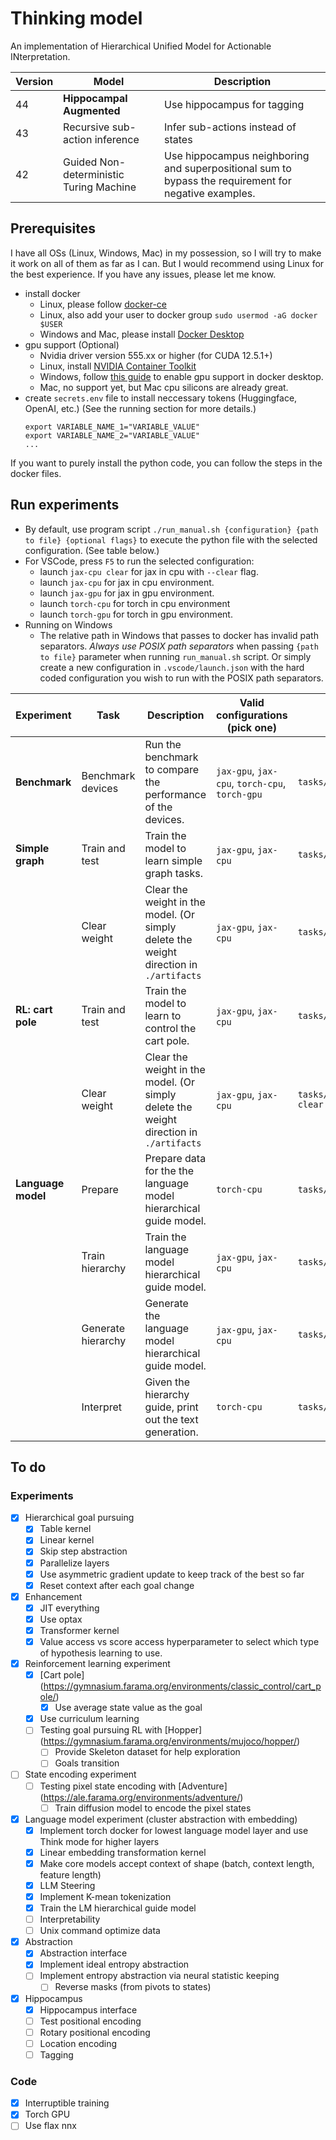 # Thinking model

An implementation of Hierarchical Unified Model for Actionable INterpretation.

| Version | Model                                   | Description                                                                                          |
| ------- | --------------------------------------- | ---------------------------------------------------------------------------------------------------- |
| 44      | **Hippocampal Augmented**               | Use hippocampus for tagging                                                                          |
| 43      | Recursive sub-action inference          | Infer sub-actions instead of states                                                                  |
| 42      | Guided Non-deterministic Turing Machine | Use hippocampus neighboring and superpositional sum to bypass the requirement for negative examples. |

## Prerequisites

I have all OSs (Linux, Windows, Mac) in my possession, so I will try to make it work on all of them as far as I can.
But I would recommend using Linux for the best experience.
If you have any issues, please let me know.

-   install docker
    -   Linux, please follow [docker-ce](https://www.linode.com/docs/guides/installing-and-using-docker-on-ubuntu-and-debian/)
    -   Linux, also add your user to docker group `sudo usermod -aG docker $USER`
    -   Windows and Mac, please install [Docker Desktop](https://www.docker.com/products/docker-desktop)
-   gpu support (Optional)
    -   Nvidia driver version 555.xx or higher (for CUDA 12.5.1+)
    -   Linux, install [NVIDIA Container Toolkit](https://docs.nvidia.com/datacenter/cloud-native/container-toolkit/latest/install-guide.html)
    -   Windows, follow [this guide](https://docs.docker.com/desktop/gpu/) to enable gpu support in docker desktop.
    -   Mac, no support yet, but Mac cpu silicons are already great.
-   create `secrets.env` file to install neccessary tokens (Huggingface, OpenAI, etc.) (See the running section for more details.)
    ```
    export VARIABLE_NAME_1="VARIABLE_VALUE"
    export VARIABLE_NAME_2="VARIABLE_VALUE"
    ...
    ```

If you want to purely install the python code, you can follow the steps in the docker files.

## Run experiments

-   By default, use program script `./run_manual.sh {configuration} {path to file} {optional flags}` to execute the python file with the selected configuration. (See table below.)
-   For VSCode, press `F5` to run the selected configuration:
    -   launch `jax-cpu clear` for jax in cpu with `--clear` flag.
    -   launch `jax-cpu` for jax in cpu environment.
    -   launch `jax-gpu` for jax in gpu environment.
    -   launch `torch-cpu` for torch in cpu environment
    -   launch `torch-gpu` for torch in gpu environment.
-   Running on Windows
    -   The relative path in Windows that passes to docker has invalid path separators. _Always use POSIX path separators_ when passing `{path to file}` parameter when running `run_manual.sh` script. Or simply create a new configuration in `.vscode/launch.json` with the hard coded configuration you wish to run with the POSIX path separators.

| Experiment         | Task               | Description                                                                            | Valid configurations (pick one)                | File (--flags)                  | Required env vars            |
| ------------------ | ------------------ | -------------------------------------------------------------------------------------- | ---------------------------------------------- | ------------------------------- | ---------------------------- |
| **Benchmark**      | Benchmark devices  | Run the benchmark to compare the performance of the devices.                           | `jax-gpu`, `jax-cpu`, `torch-cpu`, `torch-gpu` | `tasks/benchmark.py`            | -                            |
| **Simple graph**   | Train and test     | Train the model to learn simple graph tasks.                                           | `jax-gpu`, `jax-cpu`                           | `tasks/simple.py`               | -                            |
|                    | Clear weight       | Clear the weight in the model. (Or simply delete the weight direction in `./artifacts` | `jax-gpu`, `jax-cpu`                           | `tasks/simple.py --clear`       | -                            |
| **RL: cart pole**  | Train and test     | Train the model to learn to control the cart pole.                                     | `jax-gpu`, `jax-cpu`                           | `tasks/rl_cart_pole.py`         | -                            |
|                    | Clear weight       | Clear the weight in the model. (Or simply delete the weight direction in `./artifacts` | `jax-gpu`, `jax-cpu`                           | `tasks/rl_cart_pole.py --clear` | -                            |
| **Language model** | Prepare            | Prepare data for the the language model hierarchical guide model.                      | `torch-cpu`                                    | `tasks/lm_data_prepare.py`      | `HF_TOKEN`, `OPENAI_API_KEY` |
|                    | Train hierarchy    | Train the language model hierarchical guide model.                                     | `jax-gpu`, `jax-cpu`                           | `tasks/lm_guide_train.py`       | -                            |
|                    | Generate hierarchy | Generate the language model hierarchical guide model.                                  | `jax-gpu`, `jax-cpu`                           | `tasks/lm_guide_inference.py`   | -                            |
|                    | Interpret          | Given the hierarchy guide, print out the text generation.                              | `torch-cpu`                                    | `tasks/lm_data_interpret`       | `HF_TOKEN`                   |

## To do

### Experiments

-   [x] Hierarchical goal pursuing
    -   [x] Table kernel
    -   [x] Linear kernel
    -   [x] Skip step abstraction
    -   [x] Parallelize layers
    -   [x] Use asymmetric gradient update to keep track of the best so far
    -   [x] Reset context after each goal change
-   [x] Enhancement
    -   [x] JIT everything
    -   [x] Use optax
    -   [x] Transformer kernel
    -   [x] Value access vs score access hyperparameter to select which type of hypothesis learning to use.
-   [x] Reinforcement learning experiment
    -   [x] [Cart pole] (https://gymnasium.farama.org/environments/classic_control/cart_pole/)
        -   [x] Use average state value as the goal
    -   [x] Use curriculum learning
    -   [ ] Testing goal pursuing RL with [Hopper] (https://gymnasium.farama.org/environments/mujoco/hopper/)
        -   [ ] Provide Skeleton dataset for help exploration
        -   [ ] Goals transition
-   [ ] State encoding experiment
    -   [ ] Testing pixel state encoding with [Adventure] (https://ale.farama.org/environments/adventure/)
        -   [ ] Train diffusion model to encode the pixel states
-   [x] Language model experiment (cluster abstraction with embedding)
    -   [x] Implement torch docker for lowest language model layer and use Think mode for higher layers
    -   [x] Linear embedding transformation kernel
    -   [x] Make core models accept context of shape (batch, context length, feature length)
    -   [x] LLM Steering
    -   [x] Implement K-mean tokenization
    -   [x] Train the LM hierarchical guide model
    -   [ ] Interpretability
    -   [ ] Unix command optimize data
-   [x] Abstraction
    -   [x] Abstraction interface
    -   [x] Implement ideal entropy abstraction
    -   [ ] Implement entropy abstraction via neural statistic keeping
        -   [ ] Reverse masks (from pivots to states)
-   [x] Hippocampus
    -   [x] Hippocampus interface
    -   [ ] Test positional encoding
    -   [ ] Rotary positional encoding
    -   [ ] Location encoding
    -   [ ] Tagging

### Code

-   [x] Interruptible training
-   [x] Torch GPU
-   [ ] Use flax nnx
